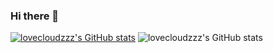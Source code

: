 ### Hi there 👋
[![lovecloudzzz's GitHub stats](https://github-readme-stats.vercel.app/api?username=anuraghazra)](https://github.com/anuraghazra/github-readme-stats)
![lovecloudzzz's GitHub stats](https://github-readme-stats.vercel.app/api?username=lovecloudzzz&show_icons=true&theme=tokyonight)
<!--
**lovecloudzzz/lovecloudzzz** is a ✨ _special_ ✨ repository because its `README.md` (this file) appears on your GitHub profile.

Here are some ideas to get you started:

- 🔭 I’m currently working on ...
- 🌱 I’m currently learning ...
- 👯 I’m looking to collaborate on ...
- 🤔 I’m looking for help with ...
- 💬 Ask me about ...
- 📫 How to reach me: ...
- 😄 Pronouns: ...
- ⚡ Fun fact: ...
-->
